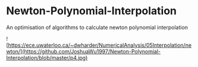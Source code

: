 # Newton-Polynomial-Interpolation
An optimisation of algorithms to calculate newton polynomial interpolation

![https://ece.uwaterloo.ca/~dwharder/NumericalAnalysis/05Interpolation/newton/](https://github.com/JoshuaWu1997/Newton-Polynomial-Interpolation/blob/master/p4.jpg)

 
